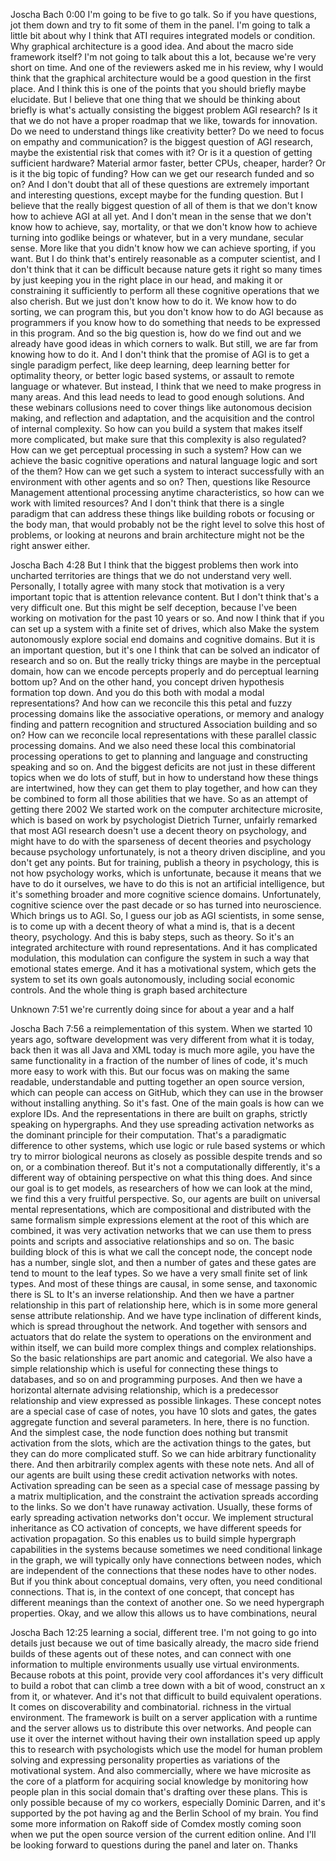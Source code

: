 Joscha Bach 0:00
I'm going to be five to go talk. So if you have questions, jot them down and try to fit some of them in the panel. I'm going to talk a little bit about why I think that ATI requires integrated models or condition. Why graphical architecture is a good idea. And about the macro side framework itself? I'm not going to talk about this a lot, because we're very short on time. And one of the reviewers asked me in his review, why I would think that the graphical architecture would be a good question in the first place. And I think this is one of the points that you should briefly maybe elucidate. But I believe that one thing that we should be thinking about briefly is what's actually consisting the biggest problem AGI research? Is it that we do not have a proper roadmap that we like, towards for innovation. Do we need to understand things like creativity better? Do we need to focus on empathy and communication? is the biggest question of AGI research, maybe the existential risk that comes with it? Or is it a question of getting sufficient hardware? Material armor faster, better CPUs, cheaper, harder? Or is it the big topic of funding? How can we get our research funded and so on? And I don't doubt that all of these questions are extremely important and interesting questions, except maybe for the funding question. But I believe that the really biggest question of all of them is that we don't know how to achieve AGI at all yet. And I don't mean in the sense that we don't know how to achieve, say, mortality, or that we don't know how to achieve turning into godlike beings or whatever, but in a very mundane, secular sense. More like that you didn't know how we can achieve sporting, if you want. But I do think that's entirely reasonable as a computer scientist, and I don't think that it can be difficult because nature gets it right so many times by just keeping you in the right place in our head, and making it or constraining it sufficiently to perform all these cognitive operations that we also cherish. But we just don't know how to do it. We know how to do sorting, we can program this, but you don't know how to do AGI because as programmers if you know how to do something that needs to be expressed in this program. And so the big question is, how do we find out and we already have good ideas in which corners to walk. But still, we are far from knowing how to do it. And I don't think that the promise of AGI is to get a single paradigm perfect, like deep learning, deep learning better for optimality theory, or better logic based systems, or assault to remote language or whatever. But instead, I think that we need to make progress in many areas. And this lead needs to lead to good enough solutions. And these webinars collusions need to cover things like autonomous decision making, and reflection and adaptation, and the acquisition and the control of internal complexity. So how can you build a system that makes itself more complicated, but make sure that this complexity is also regulated? How can we get perceptual processing in such a system? How can we achieve the basic cognitive operations and natural language logic and sort of the them? How can we get such a system to interact successfully with an environment with other agents and so on? Then, questions like Resource Management attentional processing anytime characteristics, so how can we work with limited resources? And I don't think that there is a single paradigm that can address these things like building robots or focusing or the body man, that would probably not be the right level to solve this host of problems, or looking at neurons and brain architecture might not be the right answer either.

Joscha Bach 4:28
But I think that the biggest problems then work into uncharted territories are things that we do not understand very well. Personally, I totally agree with many stock that motivation is a very important topic that is attention relevance content. But I don't think that's a very difficult one. But this might be self deception, because I've been working on motivation for the past 10 years or so. And now I think that if you can set up a system with a finite set of drives, which also Make the system autonomously explore social end domains and cognitive domains. But it is an important question, but it's one I think that can be solved an indicator of research and so on. But the really tricky things are maybe in the perceptual domain, how can we encode percepts properly and do perceptual learning bottom up? And on the other hand, you concept driven hypothesis formation top down. And you do this both with modal a modal representations? And how can we reconcile this this petal and fuzzy processing domains like the associative operations, or memory and analogy finding and pattern recognition and structured Association building and so on? How can we reconcile local representations with these parallel classic processing domains. And we also need these local this combinatorial processing operations to get to planning and language and constructing speaking and so on. And the biggest deficits are not just in these different topics when we do lots of stuff, but in how to understand how these things are intertwined, how they can get them to play together, and how can they be combined to form all those abilities that we have. So as an attempt of getting there 2002 We started work on the computer architecture microsite, which is based on work by psychologist Dietrich Turner, unfairly remarked that most AGI research doesn't use a decent theory on psychology, and might have to do with the sparseness of decent theories and psychology because psychology unfortunately, is not a theory driven discipline, and you don't get any points. But for training, publish a theory in psychology, this is not how psychology works, which is unfortunate, because it means that we have to do it ourselves, we have to do this is not an artificial intelligence, but it's something broader and more cognitive science domains. Unfortunately, cognitive science over the past decade or so has turned into neuroscience. Which brings us to AGI. So, I guess our job as AGI scientists, in some sense, is to come up with a decent theory of what a mind is, that is a decent theory, psychology. And this is baby steps, such as theory. So it's an integrated architecture with round representations. And it has complicated modulation, this modulation can configure the system in such a way that emotional states emerge. And it has a motivational system, which gets the system to set its own goals autonomously, including social economic controls. And the whole thing is graph based architecture

Unknown 7:51
we're currently doing since for about a year and a half

Joscha Bach 7:56
a reimplementation of this system. When we started 10 years ago, software development was very different from what it is today, back then it was all Java and XML today is much more agile, you have the same functionality in a fraction of the number of lines of code, it's much more easy to work with this. But our focus was on making the same readable, understandable and putting together an open source version, which can people can access on GitHub, which they can use in the browser without installing anything. So it's fast. One of the main goals is how can we explore IDs. And the representations in there are built on graphs, strictly speaking on hypergraphs. And they use spreading activation networks as the dominant principle for their computation. That's a paradigmatic difference to other systems, which use logic or rule based systems or which try to mirror biological neurons as closely as possible despite trends and so on, or a combination thereof. But it's not a computationally differently, it's a different way of obtaining perspective on what this thing does. And since our goal is to get models, as researchers of how we can look at the mind, we find this a very fruitful perspective. So, our agents are built on universal mental representations, which are compositional and distributed with the same formalism simple expressions element at the root of this which are combined, it was very activation networks that we can use them to press points and scripts and associative relationships and so on. The basic building block of this is what we call the concept node, the concept node has a number, single slot, and then a number of gates and these gates are tend to mount to the leaf types. So we have a very small finite set of link types. And most of these things are causal, in some sense, and taxonomic there is SL to It's an inverse relationship. And then we have a partner relationship in this part of relationship here, which is in some more general sense attribute relationship. And we have type inclination of different kinds, which is spread throughout the network. And together with sensors and actuators that do relate the system to operations on the environment and within itself, we can build more complex things and complex relationships. So the basic relationships are part anomic and categorial. We also have a simple relationship which is useful for connecting these things to databases, and so on and programming purposes. And then we have a horizontal alternate advising relationship, which is a predecessor relationship and view expressed as possible linkages. These concept notes are a special case of case of notes, you have 10 slots and gates, the gates aggregate function and several parameters. In here, there is no function. And the simplest case, the node function does nothing but transmit activation from the slots, which are the activation things to the gates, but they can do more complicated stuff. So we can hide arbitrary functionality there. And then arbitrarily complex agents with these note nets. And all of our agents are built using these credit activation networks with notes. Activation spreading can be seen as a special case of message passing by a matrix multiplication, and the constraint the activation spreads according to the links. So we don't have runaway activation. Usually, these forms of early spreading activation networks don't occur. We implement structural inheritance as CO activation of concepts, we have different speeds for activation propagation. So this enables us to build simple hypergraph capabilities in the systems because sometimes we need conditional linkage in the graph, we will typically only have connections between nodes, which are independent of the connections that these nodes have to other nodes. But if you think about conceptual domains, very often, you need conditional connections. That is, in the context of one concept, that concept has different meanings than the context of another one. So we need hypergraph properties. Okay, and we allow this allows us to have combinations, neural

Joscha Bach 12:25
learning a social, different tree. I'm not going to go into details just because we out of time basically already, the macro side friend builds of these agents out of these notes, and can connect with one information to multiple environments usually use virtual environments. Because robots at this point, provide very cool affordances it's very difficult to build a robot that can climb a tree down with a bit of wood, construct an x from it, or whatever. And it's not that difficult to build equivalent operations. It comes on discoverability and combinatorial. richness in the virtual environment. The framework is built on a server application with a runtime and the server allows us to distribute this over networks. And people can use it over the internet without having their own installation speed up apply this to research with psychologists which use the model for human problem solving and expressing personality properties as variations of the motivational system. And also commercially, where we have microsite as the core of a platform for acquiring social knowledge by monitoring how people plan in this social domain that's drafting over these plans. This is only possible because of my co workers, especially Dominic Darren, and it's supported by the pot having ag and the Berlin School of my brain. You find some more information on Rakoff side of Comdex mostly coming soon when we put the open source version of the current edition online. And I'll be looking forward to questions during the panel and later on. Thanks
